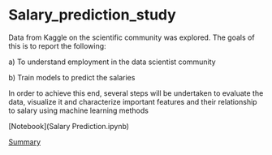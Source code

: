 # Salary_prediction_study

Data from Kaggle on the scientific community was explored. The goals of this is to report the following:

a) To understand employment in the data scientist community

b) Train models to predict the salaries

In order to achieve this end, several steps will be undertaken to evaluate the data, visualize it and characterize important features and their relationship to salary using machine learning methods

[Notebook](Salary Prediction.ipynb)

[Summary](https://github.com/tiagolins2/Salary_prediction_study/blob/main/Salary%20Prediction%20Study.pdf)


